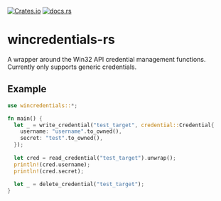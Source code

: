 [![Crates.io](https://img.shields.io/crates/v/wincredentials)](https://crates.io/crates/wincredentials)
[![docs.rs](https://img.shields.io/docsrs/wincredentials)](https://docs.rs/wincredentials)

# wincredentials-rs
A wrapper around the Win32 API credential management functions. Currently only supports generic credentials.

## Example
```rs
use wincredentials::*;

fn main() {
  let _ = write_credential("test_target", credential::Credential{
    username: "username".to_owned(),
    secret: "test".to_owned(),
  });
  
  let cred = read_credential("test_target").unwrap();
  println!(cred.username);
  println!(cred.secret);
  
  let _ = delete_credential("test_target");
}
```
